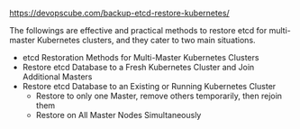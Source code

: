 https://devopscube.com/backup-etcd-restore-kubernetes/


The followings are effective and practical methods to restore etcd for multi-master Kubernetes clusters, and they cater to two main situations.
- etcd Restoration Methods for Multi-Master Kubernetes Clusters
 - Restore etcd Database to a Fresh Kubernetes Cluster and Join Additional Masters
 - Restore etcd Database to an Existing or Running Kubernetes Cluster
    - Restore to only one Master, remove others temporarily, then rejoin them
    - Restore on All Master Nodes Simultaneously
